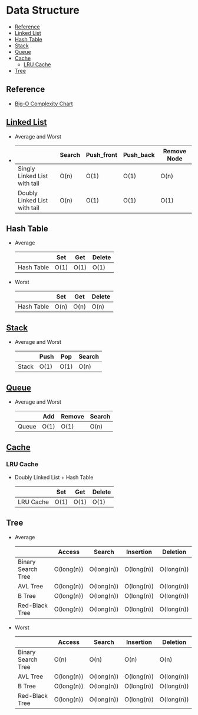 # Data Structure
- [Reference](#reference)
- [Linked List](#linked-list)
- [Hash Table](#hash-table)
- [Stack](#stack)
- [Queue](#queue)
- [Cache](#cache)
  - [LRU Cache](#lru-cache)
- [Tree](#tree)

## Reference
- [Big-O Complexity Chart](http://bigocheatsheet.com/)




## [Linked List](./linkedlist.py)
- Average and Worst
-
    |                              | Search | Push_front | Push_back | Remove Node |
    |------------------------------|--------|------------|-----------|-------------|
    | Singly Linked List with tail | O(n)   | O(1)       | O(1)      | O(n)        |
    | Doubly Linked List with tail | O(n)   | O(1)       | O(1)      | O(1)        |

## Hash Table
- Average

    |            | Set  | Get  | Delete |
    |------------|------|------|--------|
    | Hash Table | O(1) | O(1) | O(1)   |

- Worst

    |            | Set  | Get  | Delete |
    |------------|------|------|--------|
    | Hash Table | O(n) | O(n) | O(n)   |

## [Stack](./stack.py)
- Average and Worst

    |       | Push | Pop  | Search|
    |-------|------|------|-------|
    | Stack | O(1) | O(1) | O(n)  |

## [Queue](./queue.py)
- Average and Worst

    |       | Add  | Remove  | Search|
    |-------|------|---------|-------|
    | Queue | O(1) | O(1)    | O(n)  |


## [Cache](./cache.py)
### LRU Cache
- Doubly Linked List + Hash Table

    |            | Set  | Get  | Delete |
    |------------|------|------|--------|
    | LRU Cache  | O(1) | O(1) | O(1)   |

## Tree
- Average

    |                    | Access     | Search     | Insertion  | Deletion   |
    |--------------------|------------|------------|------------|------------|
    | Binary Search Tree | O(long(n)) | O(long(n)) | O(long(n)) | O(long(n)) |
    | AVL Tree           | O(long(n)) | O(long(n)) | O(long(n)) | O(long(n)) |
    | B Tree             | O(long(n)) | O(long(n)) | O(long(n)) | O(long(n)) |
    | Red-Black Tree     | O(long(n)) | O(long(n)) | O(long(n)) | O(long(n)) |

- Worst

    |                    | Access     | Search     | Insertion  | Deletion   |
    |--------------------|------------|------------|------------|------------|
    | Binary Search Tree | O(n)       | O(n)       | O(n)       | O(n)       |
    | AVL Tree           | O(long(n)) | O(long(n)) | O(long(n)) | O(long(n)) |
    | B Tree             | O(long(n)) | O(long(n)) | O(long(n)) | O(long(n)) |
    | Red-Black Tree     | O(long(n)) | O(long(n)) | O(long(n)) | O(long(n)) |
